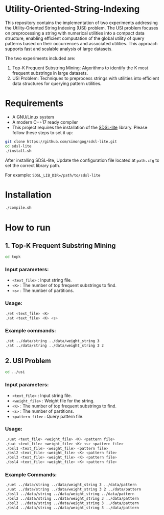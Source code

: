 # Utility-Oriented-String-Indexing
This repository contains the implementation of two experiments addressing the Utility-Oriented String Indexing (USI) problem. The USI problem focuses on preprocessing a string with numerical utilities into a compact data structure, enabling efficient computation of the global utility of query patterns based on their occurrences and associated utilities. This approach supports fast and scalable analysis of large datasets.

The two experiments included are:

1. Top-K Frequent Substring Mining: Algorithms to identify the K most frequent substrings in large datasets.
2. USI Problem: Techniques to preprocess strings with utilities into efficient data structures for querying pattern utilities.

# Requirements
- A GNU/Linux system
- A modern C++17 ready compiler
- This project requires the installation of the [SDSL-lite](https://github.com/simongog/sdsl-lite) library. Please follow these steps to set it up:
```bash
git clone https://github.com/simongog/sdsl-lite.git
cd sdsl-lite
./install.sh
```

After installing SDSL-lite, Update the configuration file located at `path.cfg` to set the correct library path.

For example: `SDSL_LIB_DIR=/path/to/sdsl-lite` 


# Installation
```bash
./compile.sh
```


# How to run

## 1. Top-K Frequent Substring Mining
```bash
cd topk
```
### Input parameters:
- `<text_file>` : Input string file.
- `<K>` : The number of top frequent substrings to find.
- `<s>` : The number of partitions.

### Usage:
```bash
./et <text_file> <K>
./at <text_file> <K> <s>
```

### Example commands:
```bash
./et ../data/string ../data/weight_string 3
./at ../data/string ../data/weight_string 3 2
```


## 2. USI Problem
```bash
cd ../usi
```
### Input parameters:
- `<text_file>` : Input string file.
- `<weight_file>` : Weight file for the string.
- `<K>` : The number of top frequent substrings to find.
- `<s>` : The number of partitions.
- `<pattern file>` : Query pattern file.

  
### Usage:
```bash
./uet <text_file> <weight_file> <K> <pattern file>
./uat <text_file> <weight_file> <K> <s> <pattern file>
./bsl1 <text_file> <weight_file> <pattern file>
./bsl2 <text_file> <weight_file> <K> <pattern file>
./bsl3 <text_file> <weight_file> <K> <pattern file>
./bsl4 <text_file> <weight_file> <K> <pattern file>
```

### Example Commands:

```bash
./uet ../data/string ../data/weight_string 3 ../data/pattern
./uat ../data/string ../data/weight_string 3 2 ../data/pattern
./bsl1 ../data/string ../data/weight_string ../data/pattern
./bsl2 ../data/string ../data/weight_string 3 ../data/pattern
./bsl3 ../data/string ../data/weight_string 3 ../data/pattern
./bsl4 ../data/string ../data/weight_string 3 ../data/pattern
```


